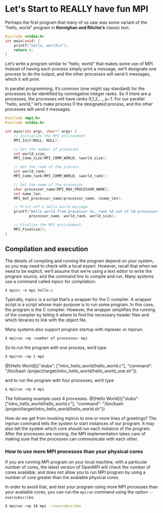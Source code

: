 # Let's Start to REALLY have fun MPI

Perhaps the first program that many of us saw was some variant of the “hello, world”
program in **Kernighan and Ritchie’s** classic text.

```c
#include <stdio.h> 
int main(void) {
	printf("hello, world\n"); 
	return 0;
}
```

Let’s write a program similar to “hello, world” that makes some use of MPI. Instead of having each process simply print a message, we’ll designate one process to do the output, and the other processes will send it messages, which it will print.

In parallel programming, it’s common (one might say standard) for the processes to be identified by nonnegative integer ranks. So if there are p processes, the processes will have ranks 0,1,2,..., p−1. For our parallel “hello, world,” let’s make process 0 the designated process, and the other processes will send it messages.


```c
#include <mpi.h>
#include <stdio.h>

int main(int argc, char** argv) {
    // Initialize the MPI environment
    MPI_Init(NULL, NULL);

    // Get the number of processes
    int world_size;
    MPI_Comm_size(MPI_COMM_WORLD, &world_size);

    // Get the rank of the process
    int world_rank;
    MPI_Comm_rank(MPI_COMM_WORLD, &world_rank);

    // Get the name of the processor
    char processor_name[MPI_MAX_PROCESSOR_NAME];
    int name_len;
    MPI_Get_processor_name(processor_name, &name_len);

    // Print off a hello world message
    printf("Hello world from processor %s, rank %d out of %d processors\n",
           processor_name, world_rank, world_size);

    // Finalize the MPI environment.
    MPI_Finalize();
}
```

## Compilation and execution

The details of compiling and running the program depend on your system, so you may need to check with a local expert. However, recall that when we need to be explicit, we’ll assume that we’re using a text editor to write the program source, and the command line to compile and run. Many systems use a command called _mpicc_ for compilation:



```bash
$ mpicc −o mpi hello.c
```

Typically, mpicc is a script that’s a wrapper for the C compiler. A wrapper script is a script whose main purpose is to run some program. In this case, the program is the C compiler. However, the wrapper simplifies the running of the compiler by telling it where to find the necessary header files and which libraries to link with the object file.

Many systems also support program startup with mpiexec or mpirun:

```bash
$ mpirun −np <number of processes> mpi
```

So to run the program with one process, we’d type


```bash
$ mpirun −np 1 mpi
```

@[Hello World]({"stubs": ["intro_hello_world/hello_world.c"], "command": "/bin/bash /project/target/intro_hello_world/hello_world_one.sh"})

and to run the program with four processes, we’d type

```bash
$ mpirun −np 4 mpi
```

The following example uses 4 processes.
@[Hello World]({"stubs": ["intro_hello_world/hello_world.c"], "command": "/bin/bash /project/target/intro_hello_world/hello_world.sh"})

How do we get from invoking mpirun to one or more lines of greetings? The mpirun command tells the system to start <number of processes> instances of our <mpi hello> program. It may also tell the system which core should run each instance of the program. After the processes are running, the MPI implementation takes care of making sure that the processes can communicate with each other.


### How to use more MPI processes than your physical cores


If you are running MPI program on your local machine, with a particular number of cores, the latest version of OpenMPI will check the number of cores available, and does not allow you to run MPI program by using a number of core greater than the available physical cores.

In order to avoid that, and test your program using more MPI processes than your available cores, you can run the ```mpirun``` command using the option ```--oversubscribe```.

```bash
$ mpirun −np 10 mpi --oversubscribe
```